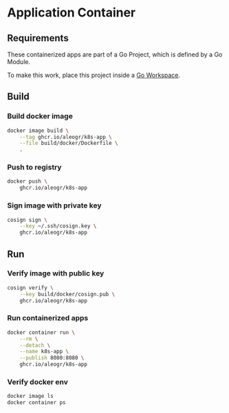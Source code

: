 # Application Container

## Requirements

These containerized apps are part of a Go Project, which is defined by a Go Module.

To make this work, place this project inside a [Go Workspace](https://go.dev/doc/tutorial/workspaces).

## Build

### Build docker image

```bash
docker image build \
	--tag ghcr.io/aleogr/k8s-app \
	--file build/docker/Dockerfile \
	.
```

### Push to registry

```bash
docker push \
	ghcr.io/aleogr/k8s-app
```

### Sign image with private key

```bash
cosign sign \
	--key ~/.ssh/cosign.key \
	ghcr.io/aleogr/k8s-app
```

## Run

### Verify image with public key

```bash
cosign verify \
	--key build/docker/cosign.pub \
	ghcr.io/aleogr/k8s-app
```

### Run containerized apps

```bash
docker container run \
	--rm \
	--detach \
	--name k8s-app \
	--publish 8080:8080 \
	ghcr.io/aleogr/k8s-app
```

### Verify docker env

```bash
docker image ls
docker container ps
```
